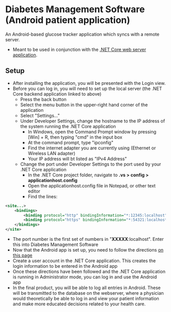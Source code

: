 # Diabetes Management Software (Android patient application)
An Android-based glucose tracker application which syncs with a remote server.

- Meant to be used in conjunction with the [.NET Core web server application](https://github.com/HealthManagementSoftware/DiabetesManagementServer).

## Setup
- After installing the application, you will be presented with the Login view.
- Before you can log in, you will need to set up the local server (the .NET Core backend application linked to above)
  - Press the back button
  - Select the menu button in the upper-right hand corner of the application
  - Select "Settings..."
  - Under Developer Settings, change the hostname to the IP address of the system running the .NET Core application
    - In Windows, open the Command Prompt window by pressing [Win] + R, then typing "cmd" in the input box
    - At the command prompt, type "ipconfig"
    - Find the internet adapter you are currently using (Ethernet or Wireless LAN adapter)
    - Your IP address will bt listed as "IPv4 Address"
  - Change the port under Developer Settings to the port used by your .NET Core application
    - In the .NET Core project folder, navigate to **.vs > config > applicationhost.config**
    - Open the applicationhost.config file in Notepad, or other text editor
    - Find the lines:

```xml
<site...>
	<bindings>
		<binding protocol="http" bindingInformation="*:12345:localhost" />
		<binding protocol="https" bindingInformation="*:54321:localhost" />
	</bindings>
</site>
```

- The port number is the first set of numbers in "**XXXXX**:localhost". Enter this into Diabetes Management Software
- Now that the Android app is set up, you need to follow the directions [on this page](https://github.com/HealthManagementSoftware/DiabetesManagementServer)
- Create a user account in the .NET Core application. This creates the login information to be entered in the Android app
- Once these directions have been followed and the .NET Core application is running in Administrator mode, you can log in and use the Android app
- In the final product, you will be able to log all entries in Android. These will be transmitted to the database on the webserver, where a physician would theoretically be able to log in and view your patient information and make more educated decisions related to your health care.
